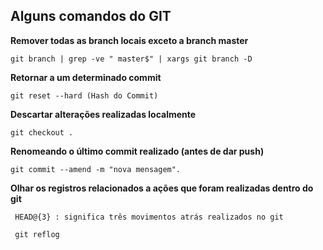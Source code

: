 ## Alguns comandos do GIT

**Remover todas as branch locais exceto a branch master**

```
git branch | grep -ve " master$" | xargs git branch -D
```

**Retornar a um determinado commit**

```
git reset --hard (Hash do Commit)
```

**Descartar alterações realizadas localmente**

```
git checkout .
```

**Renomeando o último commit realizado (antes de dar push)**

```
git commit --amend -m "nova mensagem".
```

**Olhar os registros relacionados a ações que foram realizadas dentro do git**

```
 HEAD@{3} : significa três movimentos atrás realizados no git
```

```
 git reflog
```
